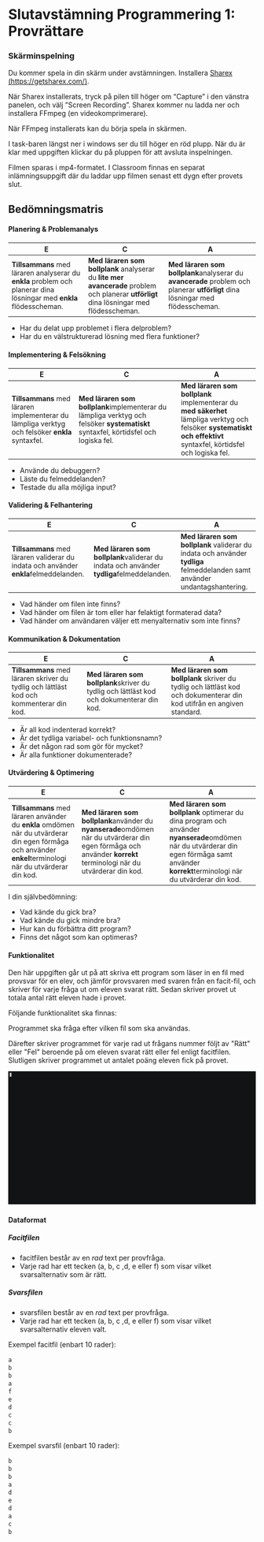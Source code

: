 # Slutavstämning  Programmering 1: Provrättare #

### Skärminspelning

Du kommer spela in din skärm under avstämningen. Installera [Sharex (https://getsharex.com/)](https://getsharex.com/).

När Sharex installerats, tryck på pilen till höger om “Capture” i den vänstra panelen, och välj ”Screen Recording”. Sharex kommer nu ladda ner och installera FFmpeg (en videokomprimerare).

När FFmpeg installerats kan du börja spela in skärmen.

I task-baren längst ner i windows ser du till höger en röd plupp. När du är klar med uppgiften klickar du på pluppen för att avsluta inspelningen.

Filmen sparas i mp4-formatet. I Classroom finnas en separat inlämningsuppgift där du laddar upp filmen senast ett dygn efter provets slut.

## Bedömningsmatris

#### Planering & Problemanalys

| E                                                            | C                                                            | A                                                            |
| ------------------------------------------------------------ | ------------------------------------------------------------ | ------------------------------------------------------------ |
| **Tillsammans** med läraren analyserar du **enkla** problem och planerar dina lösningar med **enkla** flödesscheman. | **Med läraren som bollplank** analyserar du **lite mer avancerade** problem och planerar **utförligt** dina lösningar med flödesscheman. | **Med läraren som bollplank**analyserar du **avancerade** problem och planerar **utförligt** dina lösningar med flödesscheman. |

- Har du delat upp problemet i flera delproblem?
- Har du en välstrukturerad lösning med flera funktioner?

#### Implementering & Felsökning

| E                                                            | C                                                            | A                                                            |
| ------------------------------------------------------------ | ------------------------------------------------------------ | ------------------------------------------------------------ |
| **Tillsammans** med läraren implementerar du lämpliga verktyg och felsöker **enkla** syntaxfel. | **Med läraren som bollplank**implementerar du lämpliga verktyg och felsöker **systematiskt** syntaxfel, körtidsfel och logiska fel. | **Med läraren som bollplank** implementerar du **med säkerhet** lämpliga verktyg och felsöker **systematiskt och effektivt** syntaxfel, körtidsfel och logiska fel. |

- Använde du debuggern?
- Läste du felmeddelanden?
- Testade du alla möjliga input?

#### Validering & Felhantering

| E                                                            | C                                                            | A                                                            |
| ------------------------------------------------------------ | ------------------------------------------------------------ | ------------------------------------------------------------ |
| **Tillsammans** med läraren validerar du indata och använder **enkla**felmeddelanden. | **Med läraren som bollplank**validerar du indata och använder **tydliga**felmeddelanden. | **Med läraren som bollplank** validerar du indata och använder **tydliga** felmeddelanden samt använder undantagshantering. |

- Vad händer om filen inte finns?
- Vad händer om filen är tom eller har felaktigt formaterad data?
- Vad händer om användaren väljer ett menyalternativ som inte finns?

#### Kommunikation & Dokumentation

| E                                                            | C                                                            | A                                                            |
| ------------------------------------------------------------ | ------------------------------------------------------------ | ------------------------------------------------------------ |
| **Tillsammans** med läraren skriver du tydlig och lättläst kod och kommenterar din kod. | **Med läraren som bollplank**skriver du tydlig och lättläst kod och dokumenterar din kod. | **Med läraren som bollplank** skriver du tydlig och lättläst kod och dokumenterar din kod utifrån en angiven standard. |

- Är all kod indenterad korrekt?
- Är det tydliga variabel- och funktionsnamn?
- Är det någon rad som gör för mycket?
- Är alla funktioner dokumenterade?

#### Utvärdering & Optimering

| E                                                            | C                                                            | A                                                            |
| ------------------------------------------------------------ | ------------------------------------------------------------ | ------------------------------------------------------------ |
| **Tillsammans** med läraren använder du **enkla** omdömen när du utvärderar din egen förmåga och använder **enkel**terminologi när du utvärderar din kod. | **Med läraren som bollplank**använder du **nyanserade**omdömen när du utvärderar din egen förmåga och använder **korrekt** terminologi när du utvärderar din kod. | **Med läraren som bollplank** optimerar du dina program och använder **nyanserade**omdömen när du utvärderar din egen förmåga samt använder **korrekt**terminologi när du utvärderar din kod. |

I din självbedömning:

- Vad kände du gick bra?
- Vad kände du gick mindre bra?
- Hur kan du förbättra ditt program?
- Finns det något som kan optimeras?

#### Funktionalitet

Den här uppgiften går ut på att skriva ett program som läser in en fil med provsvar för en elev, och jämför provsvaren med svaren från en facit-fil, och skriver för varje fråga ut om eleven svarat rätt. Sedan skriver provet ut totala antal rätt eleven hade i provet.

Följande funktionalitet ska finnas:

Programmet ska fråga efter vilken fil som ska användas.

Därefter skriver programmet för varje rad ut frågans nummer följt av "Rätt" eller "Fel" beroende på om eleven svarat rätt eller fel enligt facitfilen. Slutligen skriver programmet ut antalet poäng eleven fick på provet.


![0.gif](./0.gif)

#### Dataformat

##### Facitfilen
* facitfilen består av en *rad* text per provfråga. 
* Varje rad har ett tecken (a, b, c ,d, e eller f) som visar vilket svarsalternativ som är rätt.


##### Svarsfilen

* svarsfilen består av en *rad* text per provfråga. 
* Varje rad har ett tecken (a, b, c ,d, e eller f) som visar vilket svarsalternativ eleven valt.


Exempel facitfil (enbart 10 rader):
```
a
b
b
a
f
e
d
c
c
b
```

Exempel svarsfil (enbart 10 rader):
```
b
b
b
a
d
e
d
a
c
b
```